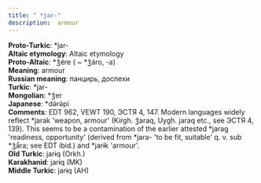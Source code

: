 ```yaml
---
title: " *jar-"
description:  armour
---
```


<strong>Proto-Turkic</strong>:  *jar-<br>
<strong>Altaic etymology</strong>:  Altaic etymology<br>
<strong> Proto-Altaic</strong>:  *ǯére ( ~ *ǯáro, -a)<br>
<strong>Meaning</strong>:  armour<br>
<strong>Russian meaning</strong>:  панцирь, доспехи<br>
<strong>Turkic</strong>:  *jar-<br>
<strong>Mongolian</strong>:  *ǯer<br>
<strong>Japanese</strong>:  *dǝ́rǝ́pí<br>
<strong>Comments</strong>:  EDT 962, VEWT 190, ЭСТЯ 4, 147. Modern languages widely reflect *jarak 'weapon, armour' (Kirgh. ǯaraq, Uygh. jaraq etc., see ЭСТЯ 4, 139). This seems to be a contamination of the earlier attested *jarag 'readiness, opportunity' (derived from *jara- 'to be fit, suitable' q. v. sub *ǯắra; see EDT ibid.) and *jarɨk 'armour'.<br>
<strong>Old Turkic</strong>:  jarɨq (Orkh.)<br>
<strong>Karakhanid</strong>:  jarɨq (MK)<br>
<strong>Middle Turkic</strong>:  jarɨq (AH)<br>


